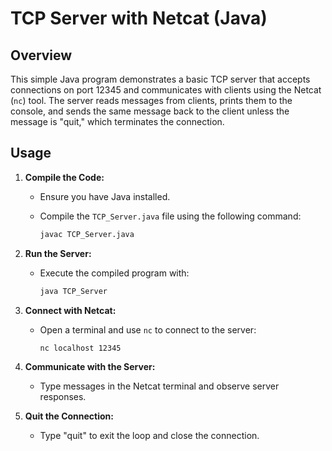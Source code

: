 # TCP Server with Netcat (Java)

## Overview

This simple Java program demonstrates a basic TCP server that accepts connections on port 12345 and communicates with clients using the Netcat (`nc`) tool. The server reads messages from clients, prints them to the console, and sends the same message back to the client unless the message is "quit," which terminates the connection.

## Usage

1. **Compile the Code:**
   - Ensure you have Java installed.
   - Compile the `TCP_Server.java` file using the following command:

     ```bash
     javac TCP_Server.java
     ```

2. **Run the Server:**
   - Execute the compiled program with:

     ```bash
     java TCP_Server
     ```

3. **Connect with Netcat:**
   - Open a terminal and use `nc` to connect to the server:

     ```bash
     nc localhost 12345
     ```

4. **Communicate with the Server:**
   - Type messages in the Netcat terminal and observe server responses.

5. **Quit the Connection:**
   - Type "quit" to exit the loop and close the connection.
